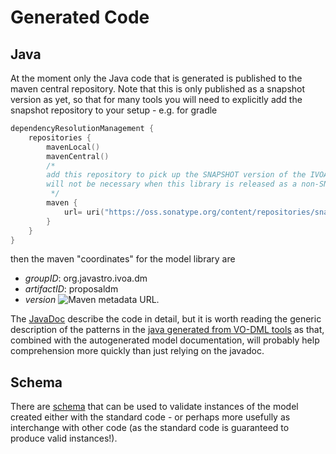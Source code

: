 Generated Code
==============

## Java
At the moment only the Java code that is generated is published to the maven central repository.  Note that this is only published as a snapshot version as yet, so that for many tools you will need to explicitly add the snapshot repository to your setup - e.g. for gradle

```kotlin
dependencyResolutionManagement {
    repositories {
        mavenLocal()
        mavenCentral()
        /*
        add this repository to pick up the SNAPSHOT version of the IVOA base library - in the future when this
        will not be necessary when this library is released as a non-SNAPSHOT version.
         */
        maven {
            url= uri("https://oss.sonatype.org/content/repositories/snapshots/")
        }
    }
}

```

then the maven "coordinates" for the model library are

   * *groupID*: org.javastro.ivoa.dm
   * *artifactID*: proposaldm
   * *version* ![Maven metadata URL](https://img.shields.io/maven-metadata/v?metadataUrl=https%3A%2F%2Foss.sonatype.org%2Fcontent%2Frepositories%2Fsnapshots%2Forg%2Fjavastro%2Fivoa%2Fdm%2Fproposaldm%2Fmaven-metadata.xml).

 
The [JavaDoc](generated/javadoc/index.html) describe the code in detail, but it is worth reading the generic description of the patterns in the [java generated from VO-DML tools](https://ivoa.github.io/vo-dml/JavaCodeGeneration/#characteristics-of-the-generated-code) as that, combined with the autogenerated model documentation, will probably help comprehension more quickly than just relying on the javadoc.

## Schema
There are [schema](./schema.md) that can be used to validate instances of the model created either with the standard code - or perhaps more usefully as interchange with other code (as the standard code is guaranteed to produce valid instances!).